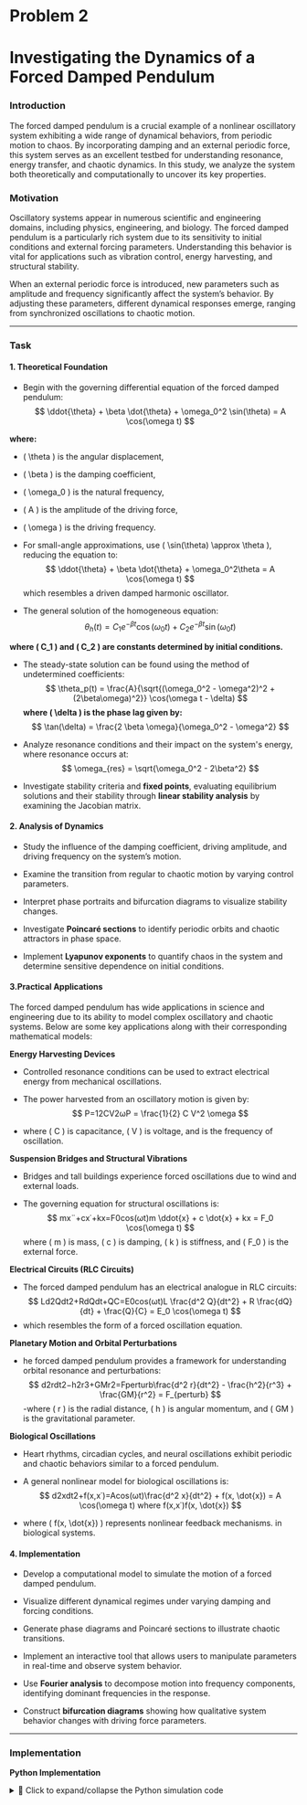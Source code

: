 # Problem 2
# Investigating the Dynamics of a Forced Damped Pendulum

### Introduction
The forced damped pendulum is a crucial example of a nonlinear oscillatory system exhibiting a wide range of dynamical behaviors, from periodic motion to chaos. By incorporating damping and an external periodic force, this system serves as an excellent testbed for understanding resonance, energy transfer, and chaotic dynamics. In this study, we analyze the system both theoretically and computationally to uncover its key properties.

### Motivation
Oscillatory systems appear in numerous scientific and engineering domains, including physics, engineering, and biology. The forced damped pendulum is a particularly rich system due to its sensitivity to initial conditions and external forcing parameters. Understanding this behavior is vital for applications such as vibration control, energy harvesting, and structural stability.

When an external periodic force is introduced, new parameters such as amplitude and frequency significantly affect the system’s behavior. By adjusting these parameters, different dynamical responses emerge, ranging from synchronized oscillations to chaotic motion. 

---

### Task
#### 1. Theoretical Foundation
- Begin with the governing differential equation of the forced damped pendulum:
$$
\ddot{\theta} + \beta \dot{\theta} + \omega_0^2 \sin(\theta) = A \cos(\omega t) 
 $$

**where:**
  - \( \theta \) is the angular displacement,

  - \( \beta \) is the damping coefficient,

  - \( \omega_0 \) is the natural frequency,

  - \( A \) is the amplitude of the driving force,

  - \( \omega \) is the driving frequency.

- For small-angle approximations, use \( \sin(\theta) \approx \theta \), reducing the equation to: 
$$
\ddot{\theta} + \beta \dot{\theta} + \omega_0^2\theta = A \cos(\omega t) 
$$
which resembles a driven damped harmonic oscillator.

- The general solution of the homogeneous equation:
$$
  \theta_h(t) = C_1 e^{-\beta t} \cos(\omega_0 t) + C_2 e^{-\beta t} \sin(\omega_0 t)
 $$ 

**where \( C_1 \) and \( C_2 \) are constants determined by initial conditions.**


- The steady-state solution can be found using the method of undetermined coefficients:
$$
\theta_p(t) = \frac{A}{\sqrt{(\omega_0^2 - \omega^2)^2 + (2\beta\omega)^2}} \cos(\omega t - \delta)
$$
**where \( \delta \) is the phase lag given by:**
$$
  \tan(\delta) = \frac{2 \beta \omega}{\omega_0^2 - \omega^2}
$$  


- Analyze resonance conditions and their impact on the system's energy, where resonance occurs at:
$$
 \omega_{res} = \sqrt{\omega_0^2 - 2\beta^2}
$$ 


- Investigate stability criteria and **fixed points**, evaluating equilibrium solutions and their stability through **linear stability analysis** by examining the Jacobian matrix.


#### 2. Analysis of Dynamics
- Study the influence of the damping coefficient, driving amplitude, and driving frequency on the system’s motion.

- Examine the transition from regular to chaotic motion by varying control parameters.

- Interpret phase portraits and bifurcation diagrams to visualize stability changes.

- Investigate **Poincaré sections** to identify periodic orbits and chaotic attractors in phase space.

- Implement **Lyapunov exponents** to quantify chaos in the system and determine sensitive dependence on initial conditions.

#### 3.Practical Applications

The forced damped pendulum has wide applications in science and engineering due to its ability to model complex oscillatory and chaotic systems. Below are some key applications along with their corresponding mathematical models:

**Energy Harvesting Devices**

- Controlled resonance conditions can be used to extract electrical energy from mechanical oscillations.

- The power harvested from an oscillatory motion is given by:
$$
P=12CV2ωP = \frac{1}{2} C V^2 \omega 
$$
- where \( C \) is capacitance, \( V \) is voltage, and  is the frequency of oscillation.

**Suspension Bridges and Structural Vibrations**

- Bridges and tall buildings experience forced oscillations due to wind and external loads.

- The governing equation for structural oscillations is:
$$
 mx¨+cx˙+kx=F0cos⁡(ωt)m \ddot{x} + c \dot{x} + kx = F_0 \cos(\omega t) 
$$
where \( m \) is mass, \( c \) is damping, \( k \) is stiffness, and \( F_0 \) is the external force.

**Electrical Circuits (RLC Circuits)**

- The forced damped pendulum has an electrical analogue in RLC circuits:
$$
Ld2Qdt2+RdQdt+QC=E0cos⁡(ωt)L \frac{d^2 Q}{dt^2} + R \frac{dQ}{dt} + \frac{Q}{C} = E_0 \cos(\omega t)
$$
- which resembles the form of a forced oscillation equation.

**Planetary Motion and Orbital Perturbations**

- he forced damped pendulum provides a framework for understanding orbital resonance and perturbations:
$$
d2rdt2−h2r3+GMr2=Fperturb\frac{d^2 r}{dt^2} - \frac{h^2}{r^3} + \frac{GM}{r^2} = F_{perturb} 
$$
-where \( r \) is the radial distance, \( h \) is angular momentum, and \( GM \) is the gravitational parameter.

**Biological Oscillations**

- Heart rhythms, circadian cycles, and neural oscillations exhibit periodic and chaotic behaviors similar to a forced pendulum.

- A general nonlinear model for biological oscillations is:
$$
d2xdt2+f(x,x˙)=Acos⁡(ωt)\frac{d^2 x}{dt^2} + f(x, \dot{x}) = A \cos(\omega t) where f(x,x˙)f(x, \dot{x})
$$
- where \( f(x, \dot{x}) \) represents nonlinear feedback mechanisms. in biological systems.

#### 4. Implementation
- Develop a computational model to simulate the motion of a forced damped pendulum.

- Visualize different dynamical regimes under varying damping and forcing conditions.

- Generate phase diagrams and Poincaré sections to illustrate chaotic transitions.

- Implement an interactive tool that allows users to manipulate parameters in real-time and observe system behavior.

- Use **Fourier analysis** to decompose motion into frequency components, identifying dominant frequencies in the response.

- Construct **bifurcation diagrams** showing how qualitative system behavior changes with driving force parameters.

---

### Implementation

**Python Implementation**
<details>
  <summary>📌 Click to expand/collapse the Python simulation code</summary>
```python

import numpy as np
import matplotlib.pyplot as plt
from scipy.integrate import solve_ivp

# Parameters
beta = 0.5  # Damping coefficient
omega_0 = 1.5  # Natural frequency
A = 1.2  # Amplitude of external force
omega = 0.8  # Driving frequency

def forced_damped_pendulum(t, y, beta, omega_0, A, omega):
    theta, omega_t = y
    dtheta_dt = omega_t
    domega_dt = -beta * omega_t - omega_0**2 * np.sin(theta) + A * np.cos(omega * t)
    return [dtheta_dt, domega_dt]

# Initial conditions
theta_0 = 0.2
omega_0_init = 0.0

# Time span
t_span = (0, 50)
t_eval = np.linspace(*t_span, 1000)

# Solve ODE
sol = solve_ivp(forced_damped_pendulum, t_span, [theta_0, omega_0_init], t_eval=t_eval, args=(beta, omega_0, A, omega))

# Extract results
theta_vals = sol.y[0]
omega_vals = sol.y[1]
time_vals = sol.t

# Plot time series
plt.figure(figsize=(10, 5))
plt.plot(time_vals, theta_vals, label=r'$\theta(t)$', color='b')
plt.xlabel('Time (s)')
plt.ylabel('Angle (radians)')
plt.title('Time Series of Forced Damped Pendulum')
plt.legend()
plt.grid()
plt.show()

# Phase Space Diagram
plt.figure(figsize=(6, 6))
plt.plot(theta_vals, omega_vals, label=r'Phase Space: $\dot{\theta}$ vs $\theta$', color='r')
plt.xlabel('Angle (radians)')
plt.ylabel('Angular Velocity (rad/s)')
plt.title('Phase Space Diagram of Forced Damped Pendulum')
plt.legend()
plt.grid()
plt.show()
```

![alt text](image-3.png)


Overview
This graph shows the angular displacement \( \theta \)(𝑡) of a forced damped pendulum over time. It highlights how the system transitions from an initial transient state to a steady oscillatory motion under external forcing.

Key Observations

**Initial Transient Phase (0 - 10 s)**

- Oscillations are irregular due to damping effects.

- Amplitude gradually stabilizes as the system adjusts.

**Steady-State Motion**

- After the transient phase, periodic oscillations emerge.

- The system reaches an equilibrium where energy input from the external force balances damping losses.

**Amplitude and Resonance**

- The amplitude remains nearly constant, indicating no resonance.

- If the driving frequency **ω** were close to the natural frequency **ω₀**, oscillations would grow due to resonance.

- Different parameter values could lead to chaotic motion.

**Conclusion**

The system reaches a stable oscillatory regime after an initial transient phase. Further analysis of phase space and bifurcations can reveal potential chaotic behavior.

---
![alt text](image-4.png)

**Overview**

This graph represents the phase space trajectory of the forced damped pendulum, plotting angular velocity \( \dot{\theta} \) against angular displacement \( \theta \). It visualizes the system’s evolution in state space, revealing patterns of stability and energy dissipation.

Key Observations

**Initial Transient Motion**

- The trajectory starts spiraling inward, indicating energy dissipation due to damping.
- The system gradually loses excess energy and settles into a stable state.

**Steady-State Behavior**

- The formation of closed loops suggests the system has reached a limit cycle, meaning it oscillates periodically.
- The size and shape of loops indicate how external forcing influences oscillatory motion.

**Indicators of Stability or Chaos**

- If the trajectory were more irregular and scattered, it could suggest chaotic motion.
- The smooth and repeating pattern here indicates periodic oscillations rather than chaos.

**Conclusion**

This phase space diagram shows that the forced damped pendulum stabilizes into a periodic oscillatory regime after initial transients. Further analysis with Poincaré sections or Lyapunov exponents could determine if chaotic behavior emerges under different conditions.

---



---

Markdown Document

Containing theoretical explanations and equations.



---

### Next Steps
- Implement numerical integration (e.g., Runge-Kutta method) to solve the differential equation.
- Explore stability and sensitivity of the system to initial conditions.
- Compare theoretical predictions with computational results.
- Extend analysis to **coupled pendulum systems** to investigate synchronization effects and mode locking.
- Investigate **stochastic driving forces**, modeling external noise influences to simulate real-world uncertainties.

By expanding upon these analyses and computational techniques, this study will provide a comprehensive understanding of the forced damped pendulum, paving the way for deeper insights into nonlinear oscillatory systems.

